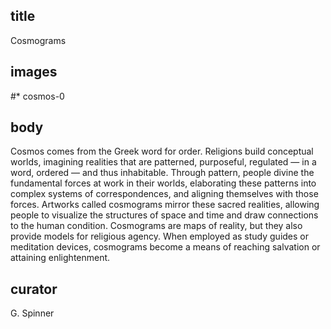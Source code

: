 ## title
Cosmograms 

## images
#* cosmos-0

## body
Cosmos comes from the Greek word for order. Religions build conceptual worlds, imagining realities that are patterned, purposeful, regulated — in a word, ordered — and thus inhabitable. Through pattern, people divine the fundamental forces at work in their worlds, elaborating these patterns into complex systems of correspondences, and aligning themselves with those forces. Artworks called cosmograms mirror these sacred realities, allowing people to visualize the structures of space and time and draw connections to the human condition. Cosmograms are maps of reality, but they also provide models for religious agency. When employed as study guides or meditation devices, cosmograms become a means of reaching salvation or attaining enlightenment. 

## curator
G. Spinner